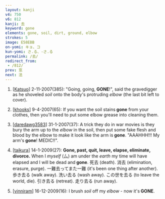```yaml
---
layout: kanji
v4: 750
v6: 812
kanji: 去
keyword: gone
elements: gone, soil, dirt, ground, elbow
strokes: 5
image: E58EBB
on-yomi: キョ、コ
kun-yomi: さ.る、-さ.る
permalink: /去/
redirect_from:
 - /812/
prev: 窓
next: 法
---
```


1) [<a href="http://kanji.koohii.com/profile/Katsuo">Katsuo</a>] 2-11-2007(385): &quot;Going, going,<strong> GONE</strong>!&quot;, said the gravedigger as he shoveled <em>soil</em> onto the body&#039;s protruding <em>elbow</em> (the last bit left to cover).

2) [<a href="http://kanji.koohii.com/profile/khooks">khooks</a>] 9-4-2007(65): If you want the soil stains<strong> gone</strong> from your clothes, then you&#039;ll need to put some elbow grease into cleaning them.

3) [<a href="http://kanji.koohii.com/profile/daredawg3583">daredawg3583</a>] 31-1-2007(37): A trick they do in war movies is they bury the arm up to the <em>elbow</em> in the soil, then put some fake flesh and blood by the elbow to make it look like the arm is<strong> gone</strong>. &quot;AAAHHH!!! My arm&#039;s<strong> gone</strong>! MEDIC!!&quot;.

4) [<a href="http://kanji.koohii.com/profile/taikura">taikura</a>] 14-1-2009(27): <strong>Gone, past, quit, leave, elapse, eliminate, divorce.</strong> When I <em>myself</em> (厶) am under the <em>earth</em> my time will have elapsed and I will be dead and<strong> gone</strong>. 死去 (death). 消去 (elimination, erasure, purge). 一難去ってまた一難 (it&#039;s been one thing after another). 歩き去る (walk away). 洗い去る (wash away). この世を去る (to leave the world, die). 引き去る (retreat). 走り去る (run away).

5) [<a href="http://kanji.koohii.com/profile/vinniram">vinniram</a>] 16-12-2009(16): I brush <em>soil</em> off my <em>elbow</em> - now it&#039;s<strong> GONE</strong>.

